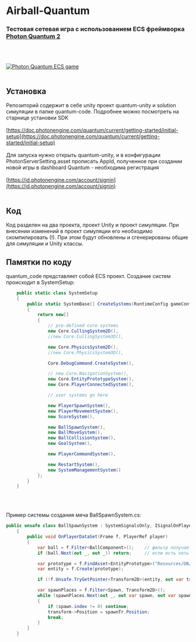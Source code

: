 # Airball-Quantum

### Тестовая сетевая игра с использованием ECS фреймворка [Photon Quantum 2](https://www.photonengine.com/quantum)
<br/>
<br/>

[![Photon Quantum ECS game](https://img.youtube.com/vi/RdnWkFfr25o/0.jpg)](https://www.youtube.com/watch?v=RdnWkFfr25o)
<br/>
<br/>
## Установка

Репозиторий содержит в себе unity проект quantum-unity и solution симуляции в папке quantum-code. Подробнее можно посмотреть на старнице установки SDK
<br><br>
[https://doc.photonengine.com/quantum/current/getting-started/initial-setup](https://doc.photonengine.com/quantum/current/getting-started/initial-setup)
<br><br>
Для запуска нужно открыть quantum-unity, и в конфигурации PhotonServerSetting.asset прописать AppId, полученное при создании новой игры в dashboard Quantum - необходима регистрация
<br><br>
[https://id.photonengine.com/account/signin](https://id.photonengine.com/account/signin)
<br><br>
## Код
Код разделен на два проекта, проект Unity и проект симуляции. При внесении изменений в проект симуляции его необходимо скомпилировать (!). При этом будут обновлены и сгенерированы общие для симуляции и Unity классы.


## Памятки по коду

quantum_code представляет собой ECS проект. Создание систем происходит в SystemSetup:


```C#
    public static class SystemSetup
    {
        public static SystemBase[] CreateSystems(RuntimeConfig gameConfig, SimulationConfig simulationConfig)
        {
            return new[]
            {
                // pre-defined core systems
                new Core.CullingSystem2D(),
                //new Core.CullingSystem3D(),

                new Core.PhysicsSystem2D(),
                //new Core.PhysicsSystem3D(),

                Core.DebugCommand.CreateSystem(),

                // new Core.NavigationSystem(),
                new Core.EntityPrototypeSystem(),
                new Core.PlayerConnectedSystem(),

                // user systems go here

                new PlayerSpawnSystem(),
                new PlayerMovementSystem(),
                new ScoreSystem(), 

                new BallSpawnSystem(),
                new BallMoveSystem(),
                new BallCollisionSystem(),
                new GoalSystem(),

                new PlayerCommandSystem(),

                new RestartSystem(),
                new SystemManagementSystem()
            };
        }
    }
```

<br><br>

Пример системы создания мяча BallSpawnSystem.cs:

```C#
public unsafe class BallSpawnSystem : SystemSignalsOnly, ISignalOnPlayerDataSet
    {
        public void OnPlayerDataSet(Frame f, PlayerRef player)
        {
            var ball = f.Filter<BallComponent>();    // фильтр получает все сущности (entity) содержащие компонент BallComponent
            if (ball.Next(out _, out _)) return;     // если есть хоть одна сущность с компонентом BallComponent, значит мяч создавать не нужно 

            var prototype = f.FindAsset<EntityPrototype>("Resources/DB/Ball|EntityPrototype");    // путь на ассет мяча
            var entity = f.Create(prototype);                                                     // создание сущности из ассета

            if (!f.Unsafe.TryGetPointer<Transform2D>(entity, out var transform)) return;          // получаем указатель на компонент Transform2D созданной игровой сущности

            var spawnPlaces = f.Filter<Spawn, Transform2D>();                                     // на сцене также есть объекты указывающие на места появления игроков и мяча, они представлены компонентами Spawn 
            while (spawnPlaces.Next(out _, out var spawn, out var spawnTr))                       // пробегаем по всем Spawn сущностям в цикле
            {
                if (spawn.index != 0) continue;                                                   // для мяча предусмотрен индекс 0
                transform->Position = spawnTr.Position;                                           // устанавливаем позицию мяча в точку со spawn.index = 0
                break;
            }
        }
    }
```
